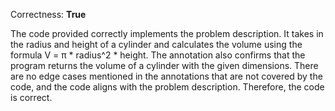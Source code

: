 Correctness: **True**

The code provided correctly implements the problem description. It takes in the radius and height of a cylinder and calculates the volume using the formula V = π * radius^2 * height. The annotation also confirms that the program returns the volume of a cylinder with the given dimensions. There are no edge cases mentioned in the annotations that are not covered by the code, and the code aligns with the problem description. Therefore, the code is correct.